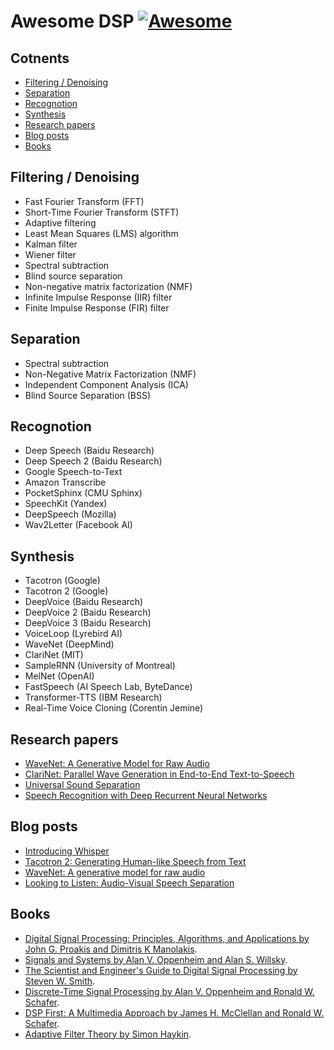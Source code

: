 # Awesome DSP [![Awesome](https://awesome.re/badge.svg)](https://github.com/sindresorhus/awesome)

## Cotnents

- [Filtering / Denoising](#filtering--denoising)
- [Separation](#separation)
- [Recognotion](#recognotion)
- [Synthesis](#synthesis)
- [Research papers](#research-papers)
- [Blog posts](#blog-posts)
- [Books](#books)

## Filtering / Denoising

- Fast Fourier Transform (FFT)
- Short-Time Fourier Transform (STFT)
- Adaptive filtering
- Least Mean Squares (LMS) algorithm
- Kalman filter
- Wiener filter
- Spectral subtraction
- Blind source separation
- Non-negative matrix factorization (NMF)
- Infinite Impulse Response (IIR) filter
- Finite Impulse Response (FIR) filter

## Separation

- Spectral subtraction
- Non-Negative Matrix Factorization (NMF)
- Independent Component Analysis (ICA)
- Blind Source Separation (BSS)

## Recognotion

- Deep Speech (Baidu Research)
- Deep Speech 2 (Baidu Research)
- Google Speech-to-Text
- Amazon Transcribe
- PocketSphinx (CMU Sphinx)
- SpeechKit (Yandex)
- DeepSpeech (Mozilla)
- Wav2Letter (Facebook AI)

## Synthesis

- Tacotron (Google)
- Tacotron 2 (Google)
- DeepVoice (Baidu Research)
- DeepVoice 2 (Baidu Research)
- DeepVoice 3 (Baidu Research)
- VoiceLoop (Lyrebird AI)
- WaveNet (DeepMind)
- ClariNet (MIT)
- SampleRNN (University of Montreal)
- MelNet (OpenAI)
- FastSpeech (AI Speech Lab, ByteDance)
- Transformer-TTS (IBM Research)
- Real-Time Voice Cloning (Corentin Jemine)

## Research papers

- [WaveNet: A Generative Model for Raw Audio](https://arxiv.org/abs/1609.03499)
- [ClariNet: Parallel Wave Generation in End-to-End Text-to-Speech](https://openreview.net/forum?id=HklY120cYm)
- [Universal Sound Separation](https://arxiv.org/abs/1905.03330)
- [Speech Recognition with Deep Recurrent Neural Networks](https://arxiv.org/abs/1303.5778)

## Blog posts

- [Introducing Whisper](https://openai.com/blog/whisper/)
- [Tacotron 2: Generating Human-like Speech from Text](https://ai.googleblog.com/2017/12/tacotron-2-generating-human-like-speech.html)
- [WaveNet: A generative model for raw audio](https://www.deepmind.com/blog/wavenet-a-generative-model-for-raw-audio)
- [Looking to Listen: Audio-Visual Speech Separation](https://ai.googleblog.com/2018/04/looking-to-listen-audio-visual-speech.html)

## Books

- [Digital Signal Processing: Principles, Algorithms, and Applications by John G. Proakis and Dimitris K Manolakis](https://www.amazon.com/Digital-Signal-Processing-Principles-Applications/dp/0133737624).
- [Signals and Systems by Alan V. Oppenheim and Alan S. Willsky](https://www.amazon.com/Signals-Systems-2nd-Alan-Oppenheim/dp/0138147574).
- [The Scientist and Engineer's Guide to Digital Signal Processing by Steven W. Smith](https://www.amazon.com/Scientist-Engineers-Digital-Signal-Processing/dp/0966017633).
- [Discrete-Time Signal Processing by Alan V. Oppenheim and Ronald W. Schafer](https://www.amazon.com/Discrete-Time-Signal-Processing-3rd-Prentice-Hall/dp/0131988425).
- [DSP First: A Multimedia Approach by James H. McClellan and Ronald W. Schafer](https://www.amazon.com/DSP-First-Multimedia-James-McClellan/dp/0132431718).
- [Adaptive Filter Theory by Simon Haykin](https://www.amazon.com/Adaptive-Filter-Theory-Simon-Haykin/dp/013267145X).
